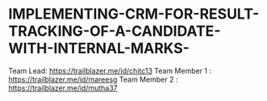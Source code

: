 # IMPLEMENTING-CRM-FOR-RESULT-TRACKING-OF-A-CANDIDATE-WITH-INTERNAL-MARKS-
Team Lead: https://trailblazer.me/id/chitc13
Team Member 1 : https://trailblazer.me/id/mareesg
Team Member 2 : https://trailblazer.me/id/mutha37
